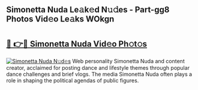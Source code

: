 ## Simonetta Nuda Le𝚊k𝚎d N𝚞𝚍es - Part-gg8 Photos Vid𝚎o Le𝚊ks WOkgn

# <h2><a href="http://fbe66h.evod.top/?m=Simonetta+Nuda">🔗 👉🔴 Simonetta Nuda Vid𝚎o Ph𝚘t𝚘s</a></h2>

[![Simonetta Nuda N𝚞d𝚎s](https://i.imgur.com/8V9OHl7.gif)](http://fbe66h.evod.top/?m=Simonetta+Nuda)
Web personality Simonetta Nuda and content creator, acclaimed for posting dance and lifestyle themes through popular dance challenges and brief vlogs. The media Simonetta Nuda often plays a role in shaping the political agendas of public figures. 
